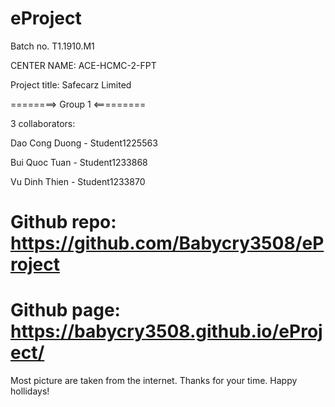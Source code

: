 # eProject
Batch no. T1.1910.M1

CENTER NAME: ACE-HCMC-2-FPT

Project title: Safecarz Limited

========> Group 1 <=========

3 collaborators:

  Dao Cong Duong - Student1225563

  Bui Quoc Tuan	- Student1233868

  Vu Dinh Thien - Student1233870

Github repo: https://github.com/Babycry3508/eProject
====================================================
Github page: https://babycry3508.github.io/eProject/
====================================================
Most picture are taken from the internet.
Thanks for your time.
Happy hollidays!



